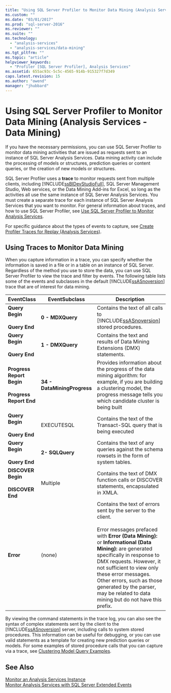 ```yaml
---
title: "Using SQL Server Profiler to Monitor Data Mining (Analysis Services - Data Mining) | Microsoft Docs"
ms.custom: ""
ms.date: "03/01/2017"
ms.prod: "sql-server-2016"
ms.reviewer: ""
ms.suite: ""
ms.technology: 
  - "analysis-services"
  - "analysis-services/data-mining"
ms.tgt_pltfrm: ""
ms.topic: "article"
helpviewer_keywords: 
  - "Profiler [SQL Server Profiler], Analysis Services"
ms.assetid: 655ac93c-5c5c-4565-914b-915327f7d349
caps.latest.revision: 15
ms.author: "owend"
manager: "jhubbard"
---
```

# Using SQL Server Profiler to Monitor Data Mining (Analysis Services - Data Mining)
  If you have the necessary permissions, you can use SQL Server Profiler to monitor data mining activities that are issued as requests sent to an instance of SQL Server Analysis Services. Data mining activity can include the processing of models or structures, prediction queries or content queries, or the creation of new models or structures.  
  
 SQL Server Profiler uses a **trace** to monitor requests sent from multiple clients, including [!INCLUDE[ssBIDevStudioFull](../../a9notintoc/includes/ssbidevstudiofull-md.md)], SQL Server Management Studio, Web services, or the Data Mining Add-ins for Excel, so long as the activities all use the same instance of SQL Server Analysis Services. You must create a separate trace for each instance of SQL Server Analysis Services that you want to monitor. For general information about traces, and how to use SQL Server Profiler, see [Use SQL Server Profiler to Monitor Analysis Services](../../analysis-services/instances/use-sql-server-profiler-to-monitor-analysis-services.md).  
  
 For specific guidance about the types of events to capture, see [Create Profiler Traces for Replay &#40;Analysis Services&#41;](../../analysis-services/instances/create-profiler-traces-for-replay-analysis-services.md).  
  
## Using Traces to Monitor Data Mining  
 When you capture information in a trace, you can specify whether the information is saved in a file or in a table on an instance of SQL Server. Regardless of the method you use to store the data, you can use SQL Server Profiler to view the trace and filter by events. The following table lists some of the events and subclasses in the default [!INCLUDE[ssASnoversion](../../a9notintoc/includes/ssasnoversion-md.md)] trace that are of interest for data mining.  
  
|EventClass|EventSubclass|Description|  
|----------------|-------------------|-----------------|  
|**Query Begin**<br /><br /> **Query End**|**0 - MDXQuery**|Contains the text of all calls to [!INCLUDE[ssASnoversion](../../a9notintoc/includes/ssasnoversion-md.md)] stored procedures.|  
|**Query Begin**<br /><br /> **Query End**|**1 - DMXQuery**|Contains the text and results of Data Mining Extensions (DMX) statements.|  
|**Progress Report Begin**<br /><br /> **Progress Report End**|**34 - DataMiningProgress**|Provides information about the progress of the data mining algorithm: for example, if you are building a clustering model, the progress message tells you which candidate cluster is being built|  
|**Query Begin**<br /><br /> **Query End**|EXECUTESQL|Contains the text of the Transact-SQL query that is being executed|  
|**Query Begin**<br /><br /> **Query End**|**2- SQLQuery**|Contains the text of any queries against the schema rowsets in the form of system tables.|  
|**DISCOVER Begin**<br /><br /> **DISCOVER End**|Multiple|Contains the text of DMX function calls or DISCOVER statements, encapsulated in XMLA.|  
|**Error**|(none)|Contains the text of errors sent by the server to the client.<br /><br /> Error messages prefaced with **Error (Data Mining):** or **Informational (Data Mining):** are generated specifically in response to DMX requests. However, it not sufficient to view only these error messages. Other errors, such as those generated by the parser, may be related to data mining but do not have this prefix.|  
  
 By viewing the command statements in the trace log, you can also see the syntax of complex statements sent by the client to the [!INCLUDE[ssASnoversion](../../a9notintoc/includes/ssasnoversion-md.md)] server, including calls to system stored procedures. This information can be useful for debugging, or you can use valid statements as a template for creating new prediction queries or models. For some examples of stored procedure calls that you can capture via a trace, see [Clustering Model Query Examples](../../analysis-services/data-mining/clustering-model-query-examples.md).  
  
## See Also  
 [Monitor an Analysis Services Instance](../../analysis-services/instances/monitor-an-analysis-services-instance.md)   
 [Monitor Analysis Services with SQL Server Extended Events](../../analysis-services/instances/monitor-analysis-services-with-sql-server-extended-events.md)  
  
  